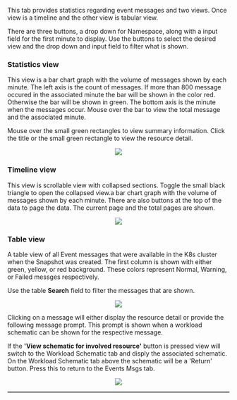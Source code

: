 
This tab provides statistics regarding event messages and two views.  Once view is a timeline and the other view is 
tabular view. 

There are three buttons, a drop down for Namespace, along with a input field for the first minute to display.  Use the
buttons to select the desired view and the drop down and input field to filter what is shown.

### Statistics view

This view is a bar chart graph with the volume of messages shown by each minute.  The left axis is the count of messages. 
If more than 800 message occured in the associated minute the bar will be shown in the color red.  Otherwise the bar will
be shown in green.  The bottom axis is the minute when the messages occur. Mouse over the bar to view the total message and
the associated minute.

Mouse over the small green rectangles to view summary information.  Click the title or the small green rectangle to view 
the resource detail. 

<p align="center">
  <img style="float: center;" src="https://raw.githubusercontent.com/k8svisual/vpk-docs/master/docs/images/tab_event_msgs_graph.png">
</p>


### Timeline view

This view is scrollable view with collapsed sections.  Toggle the small black triangle to open the collapsed view.a bar chart graph with the volume of messages shown by each minute.  There are also buttons at the top of the data to page the data.  The current page and the total pages are shown.  

<p align="center">
  <img style="float: center;" src="https://raw.githubusercontent.com/k8svisual/vpk-docs/master/docs/images/tab_event_msgs_timeline.png">
</p>


### Table view

A table view of all Event messages that were available in the K8s cluster when the Snapshot was created.  The first 
column is shown with either green, yellow, or red background.  These colors represent Normal, Warning, or Failed messges
respectively.

Use the table __Search__ field to filter the messages that are shown.

<p align="center">
  <img style="float: center;" src="https://raw.githubusercontent.com/k8svisual/vpk-docs/master/docs/images/tab_event_msgs_table.png">
</p>

Clicking on a message will either display the resource detail or provide the following message prompt.  This prompt is 
shown when a workload schematic can be shown for the respective message.

If the __'View schematic for involved resource'__ button is pressed view will switch to the Workload Schematic tab and disply the associated schematic.  On the Workload Schematic tab above the schematic will be a 'Return' button.  Press this to return to the 
Events Msgs tab. 

<p align="center">
  <img style="float: center;" src="https://raw.githubusercontent.com/k8svisual/vpk-docs/master/docs/images/tab_event_msgs_action.png">
</p>

<hr style="border:1px solid #aaaaaa">